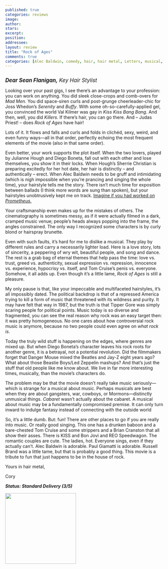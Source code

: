 ```yaml
---
published: true
categories: reviews
image:
author: 
stars: 
excerpt: 
position: 
addressee: 
layout: review
title: "Rock of Ages"
comments: true
categories: [Alec Baldwin, comedy, hair, hair metal, Letters, musical, Rock of Ages, Romantic Comedy, Tom Cruise]
---
```

<div><p><span class="full-image-block ssNonEditable"><a href="/letters/2012/6/15/rock-of-ages.html"><img src="http://static.squarespace.com/static/5005f6bcc4aa41161b33e89e/5329cf1fe4b07c068ebf74de/5329cf1fe4b07c068ebf759b/1339786903473/RockofAges.jpg" alt="" /></a></span></p>
<p><em style="font-size:120%;"><strong>Dear Sean Flanigan,</strong> Key Hair Stylist&nbsp;</em></p>
<p>Looking over your past gigs, I see there&#8217;s an advantage to your profession: you can work on anything. You did sleek close-crops and comb-overs for <em>Mad Men. </em>You did space-siren curls and post-grunge cheerleader-chic for Joss Whedon&#8217;s <em>Serenity</em> and <em>Buffy</em>. With some oh-so-carefully-applied gel, you convinced the world Val Kilmer was gay in <em>Kiss Kiss Bang Bang</em>. And then, well, you did <em>Killers</em>. If there&rsquo;s hair, you can go there. And &ndash; Judas Priest! &ndash; does <em>Rock of Ages</em> have hair!</p>
<p>Lots of it. It flows and falls and curls and folds in clich&eacute;d, sexy, weird, and even funny ways&mdash;all in that order, perfectly echoing the most frequent elements of the movie (also in that same order).</p>
<p>Even better, your work supports the plot itself. When the two lovers, played by Julianne Hough and Diego Boneta, fall out with each other and lose themselves, you show it in their locks. When Hough&rsquo;s Sherrie Christian is preparing excitedly for her hot date, her hair is distinctly&nbsp;&ndash; and authentically&nbsp;&ndash;&nbsp;erect. When Alec Baldwin needs to be gruff and intimidating (which is nigh impossible when you&rsquo;re prancing and singing the whole time), your hairstyle tells me the story. There isn&#8217;t much time for exposition between ballads (I think more words are sung than spoken), but your hairstyles unobtrusively kept me on track. <a href="/letters/2012/6/12/prometheus.html">Imagine if you had worked on <em>Prometheus</em>.</a></p>
<p>Your craftsmanship even makes up for the mistakes of others. The cinematography is sometimes messy, as if it were actually filmed in a dark, cramped music venue; people&#8217;s heads always popping into the frame, the angles constrained. The only way I recognized some characters is by curly blond or hairspray brunette.</p>
<p>Even with such faults, it&#8217;s hard for me to dislike a musical. They play by different rules and carry a necessarily lighter load. Here is a love story, lots of sincerity, a peppering of wry wit, beautiful people, and song and dance. The rest is a grab bag of eternal themes that help pass the time: love vs. trust, greed vs. authenticity, sexual expression vs. repression, innocence vs. experience, hypocrisy vs. itself, and Tom Cruise&#8217;s penis vs. everyone. Somehow, it all adds up. Even though it&#8217;s a little lame, <em>Rock of Ages</em> is still a pleasure.</p>
<p>My only pause is that, like your impeccable and multifaceted hairstyles, it&#8217;s all impossibly dated. The political backdrop is that of a repressed America trying to kill a form of music that threatened with its wildness and purity. It may have felt that way in 1987, but the truth is that Tipper Gore was simply scaring people for political points. Music today is so diverse and fragmented, you can see the real reason why rock was an easy target then: it was pretty homogeneous. No one cares about how controversial rock music is anymore, because no two people could even agree on <em>what rock is</em>.</p>
<p>Today the truly wild stuff is happening on the edges, where genres are mixed up. But when Diego Boneta&#8217;s character leaves his rock roots for another genre, it is a betrayal, not a potential revolution. Did the filmmakers forget that Danger Mouse mixed the Beatles and Jay-Z eight years ago? What about those Beastie Boys/Led Zeppelin mashups? And that&#8217;s just the stuff that old people like me know about. We live in far more interesting times, musically, than the movie&#8217;s characters do.</p>
<p>The problem may be that the movie doesn&#8217;t really take music seriously&mdash;which is strange for a musical about music. Perhaps musicals are best when they are about gangsters, war, cowboys, or Mormons&mdash;distinctly unmusical things. <em>Cabaret </em>wasn&#8217;t actually about the cabaret. A musical about music may be a fundamentally compromised premise. It can only turn inward to indulge fantasy instead of connecting with the outside world&nbsp;</p>
<p>So, it&#8217;s a little dumb. But: fun! There are other places to go if you are really into music. Or really good singing. This one has a drunken baboon and a bare-chested Tom Cruise and some strippers and a Brian Cranston that all show their asses. There is KISS and Bon Jovi and REO Speedwagon. The romantic couples are cute. The ladies, hot. Everyone sings, even if they actually can&#8217;t. Alec Baldwin is adorable. Paul Giamatti is adorable. Russell Brand was a little tame, but that is probably a good thing. This movie is a tribute to fun that just happens to be in the house of rock.</p>
<p>Yours in hair metal,</p>
<p>Cory</p>
<p><strong><em>Status: Standard Delivery (3/5)</em></strong></p>
<p><strong><em><span class="full-image-block ssNonEditable"><span><a href="http://www.zip.ca/browse/title.aspx?f=titleId%28204210%29"><img style="width:225px;" src="http://static.squarespace.com/static/5005f6bcc4aa41161b33e89e/5329cf1fe4b07c068ebf74de/5329cf20e4b07c068ebf7d6b/1343245704065/Rent-it-on-Zip.png" alt="" /></a></span></span><br /></em></strong></p></div>
